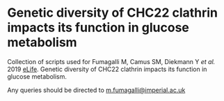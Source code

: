 # Genetic diversity of CHC22 clathrin impacts its function in glucose metabolism

Collection of scripts used for Fumagalli M, Camus SM, Diekmann Y _et al._ 2019 [eLife](https://elifesciences.org/articles/41517). Genetic diversity of CHC22 clathrin impacts its function in glucose metabolism.

Any queries should be directed to m.fumagalli@imperial.ac.uk


